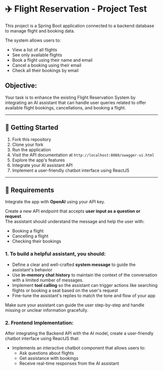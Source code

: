 # ✈️ Flight Reservation - Project Test

This project is a Spring Boot application connected to a backend database to manage flight and booking data.

The system allows users to:

- View a list of all flights
- See only available flights
- Book a flight using their name and email
- Cancel a booking using their email
- Check all their bookings by email

## Objective:
Your task is to enhance the existing Flight Reservation System by integrating an AI assistant that can handle user queries related to offer available flight bookings, cancellations, and booking a flight.

---

## 🚀 Getting Started

1. Fork this repository
2. Clone your fork
3. Run the application
4. Visit the API documentation at `http://localhost:8080/swagger-ui.html`
5. Explore the app's features
6. Integrate your AI assistant API
7. Implement a user-friendly chatbot interface using ReactJS

---

## 🧠 Requirements

Integrate the app with **OpenAI** using your API key.

Create a new API endpoint that accepts **user input as a question or request**.  
The assistant should understand the message and help the user with:

- Booking a flight
- Cancelling a flight
- Checking their bookings

### 1. To build a helpful assistant, you should:

- Define a clear and well-crafted **system message** to guide the assistant's behavior
- Use **in-memory chat history** to maintain the context of the conversation with a limited number of messages.
- Implement **tool calling** so the assistant can trigger actions like searching flights or booking a seat based on the
  user's request
- Fine-tune the assistant's replies to match the tone and flow of your app

Make sure your assistant can guide the user step-by-step and handle missing or unclear information gracefully.

### 2. Frontend Implementation:

After integrating the Backend API with the AI model, create a user-friendly chatbot interface using ReactJS that:

- Implements an interactive chatbot component that allows users to:
    - Ask questions about flights
    - Get assistance with bookings
    - Receive real-time responses from the AI assistant



